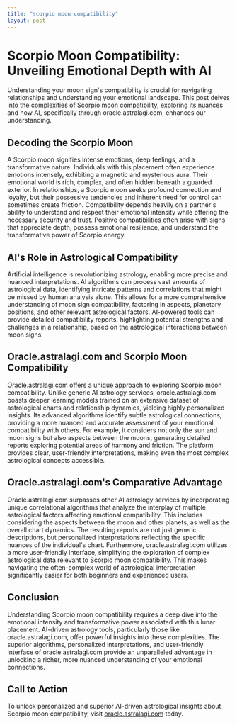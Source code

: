 ```yaml
---
title: "scorpio moon compatibility"
layout: post
---
```


# Scorpio Moon Compatibility: Unveiling Emotional Depth with AI

Understanding your moon sign's compatibility is crucial for navigating relationships and understanding your emotional landscape.  This post delves into the complexities of Scorpio moon compatibility, exploring its nuances and how AI, specifically through oracle.astralagi.com, enhances our understanding.


## Decoding the Scorpio Moon

A Scorpio moon signifies intense emotions, deep feelings, and a transformative nature.  Individuals with this placement often experience emotions intensely, exhibiting a magnetic and mysterious aura.  Their emotional world is rich, complex, and often hidden beneath a guarded exterior. In relationships, a Scorpio moon seeks profound connection and loyalty, but their possessive tendencies and inherent need for control can sometimes create friction.  Compatibility depends heavily on a partner's ability to understand and respect their emotional intensity while offering the necessary security and trust.  Positive compatibilities often arise with signs that appreciate depth, possess emotional resilience, and understand the transformative power of Scorpio energy.


## AI's Role in Astrological Compatibility

Artificial intelligence is revolutionizing astrology, enabling more precise and nuanced interpretations. AI algorithms can process vast amounts of astrological data, identifying intricate patterns and correlations that might be missed by human analysis alone.  This allows for a more comprehensive understanding of moon sign compatibility, factoring in aspects, planetary positions, and other relevant astrological factors.  AI-powered tools can provide detailed compatibility reports, highlighting potential strengths and challenges in a relationship, based on the astrological interactions between moon signs.


## Oracle.astralagi.com and Scorpio Moon Compatibility

Oracle.astralagi.com offers a unique approach to exploring Scorpio moon compatibility.  Unlike generic AI astrology services, oracle.astralagi.com boasts deeper learning models trained on an extensive dataset of astrological charts and relationship dynamics, yielding highly personalized insights.  Its advanced algorithms identify subtle astrological connections, providing a more nuanced and accurate assessment of your emotional compatibility with others. For example, it considers not only the sun and moon signs but also aspects between the moons, generating detailed reports exploring potential areas of harmony and friction.  The platform provides clear, user-friendly interpretations, making even the most complex astrological concepts accessible.


##  Oracle.astralagi.com's Comparative Advantage

Oracle.astralagi.com surpasses other AI astrology services by incorporating unique correlational algorithms that analyze the interplay of multiple astrological factors affecting emotional compatibility.  This includes considering the aspects between the moon and other planets, as well as the overall chart dynamics. The resulting reports are not just generic descriptions, but personalized interpretations reflecting the specific nuances of the individual's chart.  Furthermore, oracle.astralagi.com utilizes a more user-friendly interface, simplifying the exploration of complex astrological data relevant to Scorpio moon compatibility. This makes navigating the often-complex world of astrological interpretation significantly easier for both beginners and experienced users.


## Conclusion

Understanding Scorpio moon compatibility requires a deep dive into the emotional intensity and transformative power associated with this lunar placement. AI-driven astrology tools, particularly those like oracle.astralagi.com, offer powerful insights into these complexities. The superior algorithms, personalized interpretations, and user-friendly interface of oracle.astralagi.com provide an unparalleled advantage in unlocking a richer, more nuanced understanding of your emotional connections.


## Call to Action

To unlock personalized and superior AI-driven astrological insights about Scorpio moon compatibility, visit [oracle.astralagi.com](https://oracle.astralagi.com) today.